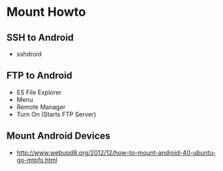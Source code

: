 # Mount Howto

## SSH to Android
* sshdroid

## FTP to Android
* ES File Explorer
* Menu
* Remote Manager
* Turn On (Starts FTP Server)

## Mount Android Devices
* http://www.webupd8.org/2012/12/how-to-mount-android-40-ubuntu-go-mtpfs.html

